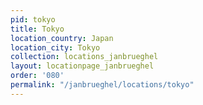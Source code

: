 ```yaml
---
pid: tokyo
title: Tokyo
location_country: Japan
location_city: Tokyo
collection: locations_janbrueghel
layout: locationpage_janbrueghel
order: '080'
permalink: "/janbrueghel/locations/tokyo"
---
```

